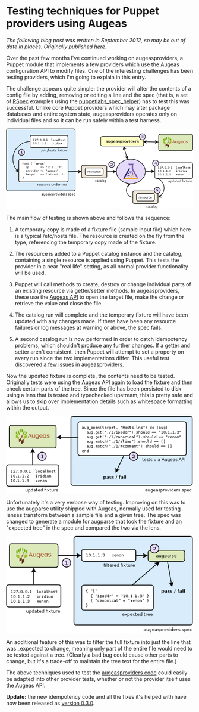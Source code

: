 # Testing techniques for Puppet providers using Augeas

_The following blog post was written in September 2012, so may be out of date in
places.  Originally published
[here](http://m0dlx.com/blog/Testing_techniques_for_Puppet_providers_using_Augeas.html)._

Over the past few months I've continued working on augeasproviders,
a Puppet module that implements a few providers which use the Augeas
configuration API to modify files.  One of the interesting challenges has been
testing providers, which I'm going to explain in this entry.

The challenge appears quite simple: the provider will alter the contents of a
config file by adding, removing or editing a line and the spec (that is, a set
of [RSpec](http://rspec.info) examples using the
[puppetlabs_spec_helper](https://github.com/puppetlabs/puppetlabs_spec_helper))
has to test this was successful.  Unlike core Puppet providers which may alter
package databases and entire system state, augeasproviders operates only on
individual files and so it can be run safely within a test harness.

![Test workflow from harness to updated fixture, explained below](images/augeasproviders-spec-part1.png)

The main flow of testing is shown above and follows ths sequence:

  1. A temporary copy is made of a fixture file (sample input file) which here is
     a typical /etc/hosts file.
     The resource is created on the fly from the type, referencing the temporary copy
     made of the fixture.

  2. The resource is added to a Puppet catalog instance and the catalog,
     containing a single resource is applied using Puppet.  This tests the provider
     in a near "real life" setting, as all normal provider functionality will be
     used.

  3. Puppet will call methods to create, destroy or change individual parts of
     an existing resource via getter/setter methods.  In augeasproviders, these use
     the [Augeas API](http://augeas.net/docs/api.html) to open the target
     file, make the change or retrieve the value and close the file.

  4. The catalog run will complete and the temporary fixture will have been
     updated with any changes made.  If there have been any resource failures or log
     messages at warning or above, the spec fails.

  5. A second catalog run is now performed in order to catch idempotency
     problems, which shouldn't produce any further changes.
     If a getter and setter aren't consistent, then Puppet will attempt
     to set a property on every run since the two implementations differ.
     This useful test discovered
     [a few issues](https://github.com/domcleal/augeasproviders/commit/897b35d)
     in augeasproviders.

Now the updated fixture is complete, the contents need to be tested.
Originally tests were using the Augeas API again to load the fixture and then
check certain parts of the tree.  Since the file has been persisted to disk
using a lens that is tested and typechecked upstream, this is pretty safe
and allows us to skip
over implementation details such as whitespace formatting within the output.

![Fixture being tested with explicit Augeas API calls and rspec tests](images/augeasproviders-spec-specshould.png)

Unfortunately it's a very verbose way of testing.  Improving on this was to
use the augparse utility shipped with Augeas, normally used for testing lenses
transform between a sample file and a given tree.  The spec was changed to
generate a module for augparse that took the fixture and an "expected
tree" in the spec and compared the two via the lens.

![Fixture being tested against expected tree with augparse](images/augeasproviders-spec-augparse.png)

An additional feature of this was to filter the full fixture into just the
line that was _expected to change, meaning only part of the entire file
would need to be tested against a tree.  (Clearly a bad bug could cause
other parts to change, but it's a trade-off to maintain the tree text for the
entire file.)

The above techniques used to test the [augeasproviders
code](https://github.com/domcleal/augeasproviders)
could easily be adapted into other provider tests, whether or not the provider
itself uses the Augeas API.

__Update:__ the new idempotency code and all the fixes it's helped with
have now been released as [version
0.3.0](http://forge.puppetlabs.com/domcleal/augeasproviders).

